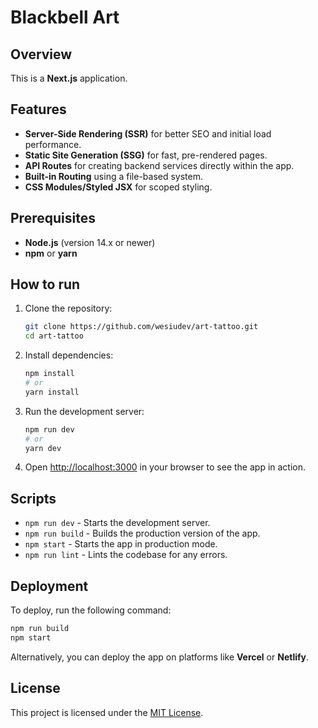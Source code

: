 # Blackbell Art

## Overview

This is a **Next.js** application.

## Features

- **Server-Side Rendering (SSR)** for better SEO and initial load performance.
- **Static Site Generation (SSG)** for fast, pre-rendered pages.
- **API Routes** for creating backend services directly within the app.
- **Built-in Routing** using a file-based system.
- **CSS Modules/Styled JSX** for scoped styling.

## Prerequisites

- **Node.js** (version 14.x or newer)
- **npm** or **yarn**

## How to run

1. Clone the repository:

   ```bash
   git clone https://github.com/wesiudev/art-tattoo.git
   cd art-tattoo
   ```

2. Install dependencies:

   ```bash
   npm install
   # or
   yarn install
   ```

3. Run the development server:

   ```bash
   npm run dev
   # or
   yarn dev
   ```

4. Open [http://localhost:3000](http://localhost:3000) in your browser to see the app in action.

## Scripts

- `npm run dev` - Starts the development server.
- `npm run build` - Builds the production version of the app.
- `npm start` - Starts the app in production mode.
- `npm run lint` - Lints the codebase for any errors.

## Deployment

To deploy, run the following command:

```bash
npm run build
npm start
```

Alternatively, you can deploy the app on platforms like **Vercel** or **Netlify**.

## License

This project is licensed under the [MIT License](LICENSE).
